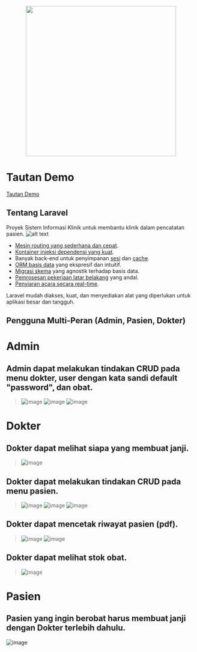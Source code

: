 <p align="center"><a href="https://laravel.com" target="_blank"><img src="https://raw.githubusercontent.com/laravel/art/master/logo-lockup/5%20SVG/2%20CMYK/1%20Full%20Color/laravel-logolockup-cmyk-red.svg" width="400"></a></p>

# Tautan Demo
[Tautan Demo](http://crud-medical-website.herokuapp.com/)

## Tentang Laravel

Proyek Sistem Informasi Klinik untuk membantu klinik dalam pencatatan pasien.
![alt text](image-1.png)
- [Mesin routing yang sederhana dan cepat](https://laravel.com/docs/routing).
- [Kontainer injeksi dependensi yang kuat](https://laravel.com/docs/container).
- Banyak back-end untuk penyimpanan [sesi](https://laravel.com/docs/session) dan [cache](https://laravel.com/docs/cache).
- [ORM basis data](https://laravel.com/docs/eloquent) yang ekspresif dan intuitif.
- [Migrasi skema](https://laravel.com/docs/migrations) yang agnostik terhadap basis data.
- [Pemrosesan pekerjaan latar belakang](https://laravel.com/docs/queues) yang andal.
- [Penyiaran acara secara real-time](https://laravel.com/docs/broadcasting).

Laravel mudah diakses, kuat, dan menyediakan alat yang diperlukan untuk aplikasi besar dan tangguh.

## Pengguna Multi-Peran (Admin, Pasien, Dokter)

# Admin
## Admin dapat melakukan tindakan CRUD pada menu **dokter**, **user** dengan kata sandi default "password", dan **obat**.
> ![image](https://github.com/rozakira/klinik-harmoni/blob/main/1.png)
![image](https://github.com/rozakira/klinik-harmoni/blob/main/2.png)
![image](https://github.com/rozakira/klinik-harmoni/blob/main/3.png)

# Dokter
## Dokter dapat melihat siapa yang membuat janji.
> ![image](https://github.com/rozakira/klinik-harmoni/blob/main/4.png)
## Dokter dapat melakukan tindakan CRUD pada menu **pasien**.
> ![image](https://github.com/rozakira/klinik-harmoni/blob/main/5.png)
> ![image](https://github.com/rozakira/klinik-harmoni/blob/main/6.png)
> ![image](https://github.com/rozakira/klinik-harmoni/blob/main/7.png)
## Dokter dapat mencetak riwayat pasien (pdf).
> ![image](https://github.com/rozakira/klinik-harmoni/blob/main/8.png)
> ![image](https://github.com/rozakira/klinik-harmoni/blob/main/9.png)
## Dokter dapat melihat stok **obat**.
> ![image](https://github.com/rozakira/klinik-harmoni/blob/main/10.png)

# Pasien
## Pasien yang ingin berobat harus membuat janji dengan Dokter terlebih dahulu.
![image](https://github.com/rozakira/klinik-harmoni/blob/main/11.png)